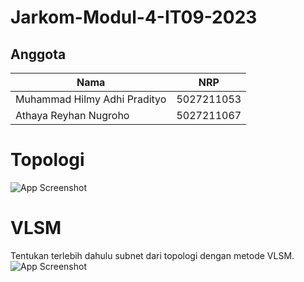 # Jarkom-Modul-4-IT09-2023

## Anggota

Nama  | NRP
------------- | -------------
Muhammad Hilmy Adhi Pradityo  | 5027211053
Athaya Reyhan Nugroho  | 5027211067

# Topologi
![App Screenshot](https://i.ibb.co/Y3pn3Gp/Whats-App-Image-2023-12-15-at-18-22-54.jpg)

# VLSM
Tentukan terlebih dahulu subnet dari topologi dengan metode VLSM.
![App Screenshot](https://i.ibb.co/yNRCHSG/Whats-App-Image-2023-12-05-at-13-19-24.jpg)
